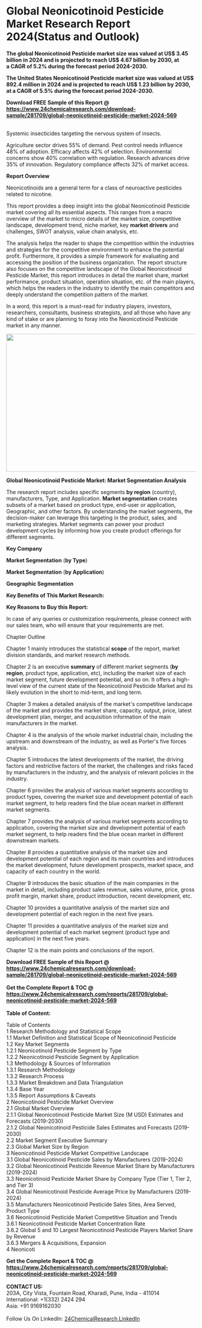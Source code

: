 <h1>Global Neonicotinoid Pesticide Market Research Report 2024(Status and Outlook)</h1><p><strong>The global Neonicotinoid Pesticide market size was valued at US$ 3.45 billion in 2024 and is projected to reach US$ 4.67 billion by 2030, at a CAGR of 5.2% during the forecast period 2024-2030.</strong></p><p>
</p><p><strong>The United States Neonicotinoid Pesticide market size was valued at US$ 892.4 million in 2024 and is projected to reach US$ 1.23 billion by 2030, at a CAGR of 5.5% during the forecast period 2024-2030.</strong></p><div><b>Download FREE Sample of this Report @ 
            <a href="https://www.24chemicalresearch.com/download-sample/281709/global-neonicotinoid-pesticide-market-2024-569">
            https://www.24chemicalresearch.com/download-sample/281709/global-neonicotinoid-pesticide-market-2024-569</a></b></div><br><p>
</p><p>Systemic insecticides targeting the nervous system of insects.</p><p>
</p><p>Agriculture sector drives 55% of demand. Pest control needs influence 48% of adoption. Efficacy affects 42% of selection. Environmental concerns show 40% correlation with regulation. Research advances drive 35% of innovation. Regulatory compliance affects 32% of market access.</p><p>
</p><p><strong>Report Overview</strong></p><p>
</p><p></p><p>
</p><p>Neonicotinoids are a general term for a class of neuroactive pesticides related to nicotine.</p><p>
</p><p>This report provides a deep insight into the global Neonicotinoid Pesticide market covering all its essential aspects. This ranges from a macro overview of the market to micro details of the market size, competitive landscape, development trend, niche market, key <strong>market drivers</strong> and challenges, SWOT analysis, value chain analysis, etc.</p><p>
</p><p>The analysis helps the reader to shape the competition within the industries and strategies for the competitive environment to enhance the potential profit. Furthermore, it provides a simple framework for evaluating and accessing the position of the business organization. The report structure also focuses on the competitive landscape of the Global Neonicotinoid Pesticide Market, this report introduces in detail the market share, market performance, product situation, operation situation, etc. of the main players, which helps the readers in the industry to identify the main competitors and deeply understand the competition pattern of the market.</p><p>
</p><p>In a word, this report is a must-read for industry players, investors, researchers, consultants, business strategists, and all those who have any kind of stake or are planning to foray into the Neonicotinoid Pesticide market in any manner.</p><p>
</p><p><img alt="" src="https://24chemicalresearch.com/assets/report-images/NeonicotinoidPesticideMarket.png" style="height:366px; width:731px"></p><p>
</p><p><strong>Global Neonicotinoid Pesticide Market: Market Segmentation Analysis</strong></p><p>
</p><p>The research report includes specific segments <strong>by region</strong> (country), manufacturers, Type, and Application. <strong>Market segmentation</strong> creates subsets of a market based on product type, end-user or application, Geographic, and other factors. By understanding the market segments, the decision-maker can leverage this targeting in the product, sales, and marketing strategies. Market segments can power your product development cycles by informing how you create product offerings for different segments.</p><p>
</p><p><strong>Key Company</strong></p><p>
</p><p>
<strong>Market Segmentation</strong> (<strong>by Type</strong>)</p><p>
</p><p>
<strong>Market Segmentation</strong> (<strong>by Application</strong>)</p><p>
</p><p>
<strong>Geographic Segmentation</strong></p><p>
</p><p>
<strong>Key Benefits of This Market Research:</strong></p><p>
</p><p>
<strong>Key Reasons to Buy this Report:</strong></p><p>
</p><p>
</p><p>In case of any queries or customization requirements, please connect with our sales team, who will ensure that your requirements are met.</p><p>
</p><p>Chapter Outline</p><p>
</p><p>Chapter 1 mainly introduces the statistical <strong>scope</strong> of the report, market division standards, and market research methods.</p><p>
</p><p>Chapter 2 is an executive <strong>summary</strong> of different market segments (<strong>by region</strong>, product type, application, etc), including the market size of each market segment, future development potential, and so on. It offers a high-level view of the current state of the Neonicotinoid Pesticide Market and its likely evolution in the short to mid-term, and long term.</p><p>
</p><p>Chapter 3 makes a detailed analysis of the market's competitive landscape of the market and provides the market share, capacity, output, price, latest development plan, merger, and acquisition information of the main manufacturers in the market.</p><p>
</p><p>Chapter 4 is the analysis of the whole market industrial chain, including the upstream and downstream of the industry, as well as Porter's five forces analysis.</p><p>
</p><p>Chapter 5 introduces the latest developments of the market, the driving factors and restrictive factors of the market, the challenges and risks faced by manufacturers in the industry, and the analysis of relevant policies in the industry.</p><p>
</p><p>Chapter 6 provides the analysis of various market segments according to product types, covering the market size and development potential of each market segment, to help readers find the blue ocean market in different market segments.</p><p>
</p><p>Chapter 7 provides the analysis of various market segments according to application, covering the market size and development potential of each market segment, to help readers find the blue ocean market in different downstream markets.</p><p>
</p><p>Chapter 8 provides a quantitative analysis of the market size and development potential of each region and its main countries and introduces the market development, future development prospects, market space, and capacity of each country in the world.</p><p>
</p><p>Chapter 9 introduces the basic situation of the main companies in the market in detail, including product sales revenue, sales volume, price, gross profit margin, market share, product introduction, recent development, etc.</p><p>
</p><p>Chapter 10 provides a quantitative analysis of the market size and development potential of each region in the next five years.</p><p>
</p><p>Chapter 11 provides a quantitative analysis of the market size and development potential of each market segment (product type and application) in the next five years.</p><p>
</p><p>Chapter 12 is the main points and conclusions of the report.</p><div><b>Download FREE Sample of this Report @ 
            <a href="https://www.24chemicalresearch.com/download-sample/281709/global-neonicotinoid-pesticide-market-2024-569">
            https://www.24chemicalresearch.com/download-sample/281709/global-neonicotinoid-pesticide-market-2024-569</a></b></div><br><div><b>Get the Complete Report & TOC @ 
            <a href="https://www.24chemicalresearch.com/reports/281709/global-neonicotinoid-pesticide-market-2024-569">
            https://www.24chemicalresearch.com/reports/281709/global-neonicotinoid-pesticide-market-2024-569</a></b></div><br>
            <b>Table of Content:</b><p>Table of Contents<br />
 1 Research Methodology and Statistical Scope<br />
 1.1 Market Definition and Statistical Scope of Neonicotinoid Pesticide<br />
 1.2 Key Market Segments<br />
 1.2.1 Neonicotinoid Pesticide Segment by Type<br />
 1.2.2 Neonicotinoid Pesticide Segment by Application<br />
 1.3 Methodology & Sources of Information<br />
 1.3.1 Research Methodology<br />
 1.3.2 Research Process<br />
 1.3.3 Market Breakdown and Data Triangulation<br />
 1.3.4 Base Year<br />
 1.3.5 Report Assumptions & Caveats<br />
 2 Neonicotinoid Pesticide Market Overview<br />
 2.1 Global Market Overview<br />
 2.1.1 Global Neonicotinoid Pesticide Market Size (M USD) Estimates and Forecasts (2019-2030)<br />
 2.1.2 Global Neonicotinoid Pesticide Sales Estimates and Forecasts (2019-2030)<br />
 2.2 Market Segment Executive Summary<br />
 2.3 Global Market Size by Region<br />
 3 Neonicotinoid Pesticide Market Competitive Landscape<br />
 3.1 Global Neonicotinoid Pesticide Sales by Manufacturers (2019-2024)<br />
 3.2 Global Neonicotinoid Pesticide Revenue Market Share by Manufacturers (2019-2024)<br />
 3.3 Neonicotinoid Pesticide Market Share by Company Type (Tier 1, Tier 2, and Tier 3)<br />
 3.4 Global Neonicotinoid Pesticide Average Price by Manufacturers (2019-2024)<br />
 3.5 Manufacturers Neonicotinoid Pesticide Sales Sites, Area Served, Product Type<br />
 3.6 Neonicotinoid Pesticide Market Competitive Situation and Trends<br />
 3.6.1 Neonicotinoid Pesticide Market Concentration Rate<br />
 3.6.2 Global 5 and 10 Largest Neonicotinoid Pesticide Players Market Share by Revenue<br />
 3.6.3 Mergers & Acquisitions, Expansion<br />
 4 Neonicoti</p><div><b>Get the Complete Report & TOC @ 
            <a href="https://www.24chemicalresearch.com/reports/281709/global-neonicotinoid-pesticide-market-2024-569">
            https://www.24chemicalresearch.com/reports/281709/global-neonicotinoid-pesticide-market-2024-569</a></b></div><br><b>CONTACT US:</b><br>
            203A, City Vista, Fountain Road, Kharadi, Pune, India - 411014<br>
            International: +1(332) 2424 294<br>
            Asia: +91 9169162030 <br><br>
            Follow Us On LinkedIn: <a href="https://www.linkedin.com/company/24chemicalresearch/">24ChemicalResearch LinkedIn</a>